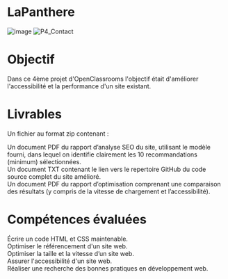 # LaPanthere
![image](https://github.com/chrbour/LaPanthere/assets/108238838/8bc0cf4e-c7e7-4d61-9df6-f51f98dc8d66)
![P4_Contact](https://github.com/chrbour/LaPanthere/assets/108238838/6f20859a-ae74-4b2c-bf16-c85e501f60d0)

# Objectif
Dans ce 4ème projet d'OpenClassrooms l'objectif était d'améliorer l'accessibilité et la performance d'un site existant.


# Livrables
Un fichier au format zip contenant :

Un document PDF du rapport d’analyse SEO du site, utilisant le modèle fourni, dans lequel on identifie clairement les 10 recommandations (minimum) sélectionnées.  
Un document TXT contenant le lien vers le repertoire GitHub du code source complet du site amélioré.  
Un document PDF du rapport d’optimisation comprenant une comparaison des résultats (y compris de la vitesse de chargement et l’accessibilité).

# Compétences évaluées
Écrire un code HTML et CSS maintenable.  
Optimiser le référencement d'un site web.  
Optimiser la taille et la vitesse d’un site web.  
Assurer l'accessibilité d'un site web.  
Réaliser une recherche des bonnes pratiques en développement web.  
